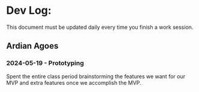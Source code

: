 # Dev Log:

This document must be updated daily every time you finish a work session.

## Ardian Agoes 

### 2024-05-19 - Prototyping
Spent the entire class period brainstorming the features we want for our MVP and extra features once we accomplish the MVP. 



